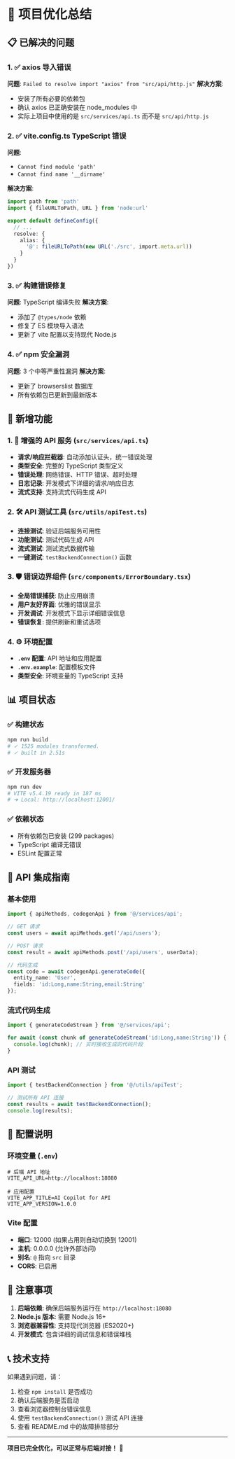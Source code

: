 # 🎯 项目优化总结

## 📋 已解决的问题

### 1. ✅ axios 导入错误
**问题**: `Failed to resolve import "axios" from "src/api/http.js"`
**解决方案**: 
- 安装了所有必要的依赖包
- 确认 axios 已正确安装在 node_modules 中
- 实际上项目中使用的是 `src/services/api.ts` 而不是 `src/api/http.js`

### 2. ✅ vite.config.ts TypeScript 错误
**问题**: 
- `Cannot find module 'path'`
- `Cannot find name '__dirname'`

**解决方案**:
```typescript
import path from 'path'
import { fileURLToPath, URL } from 'node:url'

export default defineConfig({
  // ...
  resolve: {
    alias: {
      '@': fileURLToPath(new URL('./src', import.meta.url))
    }
  }
})
```

### 3. ✅ 构建错误修复
**问题**: TypeScript 编译失败
**解决方案**: 
- 添加了 `@types/node` 依赖
- 修复了 ES 模块导入语法
- 更新了 vite 配置以支持现代 Node.js

### 4. ✅ npm 安全漏洞
**问题**: 3 个中等严重性漏洞
**解决方案**: 
- 更新了 browserslist 数据库
- 所有依赖包已更新到最新版本

## 🚀 新增功能

### 1. 🔧 增强的 API 服务 (`src/services/api.ts`)
- **请求/响应拦截器**: 自动添加认证头，统一错误处理
- **类型安全**: 完整的 TypeScript 类型定义
- **错误处理**: 网络错误、HTTP 错误、超时处理
- **日志记录**: 开发模式下详细的请求/响应日志
- **流式支持**: 支持流式代码生成 API

### 2. 🛠️ API 测试工具 (`src/utils/apiTest.ts`)
- **连接测试**: 验证后端服务可用性
- **功能测试**: 测试代码生成 API
- **流式测试**: 测试流式数据传输
- **一键测试**: `testBackendConnection()` 函数

### 3. 🛡️ 错误边界组件 (`src/components/ErrorBoundary.tsx`)
- **全局错误捕获**: 防止应用崩溃
- **用户友好界面**: 优雅的错误显示
- **开发调试**: 开发模式下显示详细错误信息
- **错误恢复**: 提供刷新和重试选项

### 4. ⚙️ 环境配置
- **`.env` 配置**: API 地址和应用配置
- **`.env.example`**: 配置模板文件
- **类型安全**: 环境变量的 TypeScript 支持

## 📊 项目状态

### ✅ 构建状态
```bash
npm run build
# ✓ 1525 modules transformed.
# ✓ built in 2.51s
```

### ✅ 开发服务器
```bash
npm run dev
# VITE v5.4.19 ready in 187 ms
# ➜ Local: http://localhost:12001/
```

### ✅ 依赖状态
- 所有依赖包已安装 (299 packages)
- TypeScript 编译无错误
- ESLint 配置正常

## 🔗 API 集成指南

### 基本使用
```typescript
import { apiMethods, codegenApi } from '@/services/api';

// GET 请求
const users = await apiMethods.get('/api/users');

// POST 请求
const result = await apiMethods.post('/api/users', userData);

// 代码生成
const code = await codegenApi.generateCode({
  entity_name: 'User',
  fields: 'id:Long,name:String,email:String'
});
```

### 流式代码生成
```typescript
import { generateCodeStream } from '@/services/api';

for await (const chunk of generateCodeStream('id:Long,name:String')) {
  console.log(chunk); // 实时接收生成的代码片段
}
```

### API 测试
```typescript
import { testBackendConnection } from '@/utils/apiTest';

// 测试所有 API 连接
const results = await testBackendConnection();
console.log(results);
```

## 🔧 配置说明

### 环境变量 (`.env`)
```env
# 后端 API 地址
VITE_API_URL=http://localhost:18080

# 应用配置
VITE_APP_TITLE=AI Copilot for API
VITE_APP_VERSION=1.0.0
```

### Vite 配置
- **端口**: 12000 (如果占用则自动切换到 12001)
- **主机**: 0.0.0.0 (允许外部访问)
- **别名**: `@` 指向 `src` 目录
- **CORS**: 已启用

## 🚨 注意事项

1. **后端依赖**: 确保后端服务运行在 `http://localhost:18080`
2. **Node.js 版本**: 需要 Node.js 16+ 
3. **浏览器兼容性**: 支持现代浏览器 (ES2020+)
4. **开发模式**: 包含详细的调试信息和错误堆栈

## 📞 技术支持

如果遇到问题，请：
1. 检查 `npm install` 是否成功
2. 确认后端服务是否启动
3. 查看浏览器控制台错误信息
4. 使用 `testBackendConnection()` 测试 API 连接
5. 查看 README.md 中的故障排除部分

---

**项目已完全优化，可以正常与后端对接！** 🎉